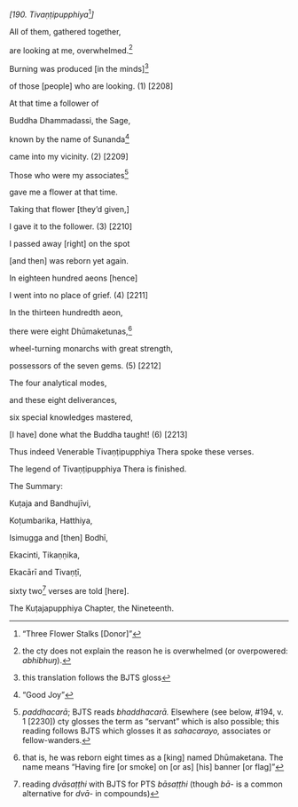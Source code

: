 *\[190. Tivaṇṭipupphiya*[^1]*\]*

All of them, gathered together,

are looking at me, overwhelmed.[^2]

Burning was produced \[in the minds\][^3]

of those \[people\] who are looking. (1) \[2208\]

At that time a follower of

Buddha Dhammadassi, the Sage,

known by the name of Sunanda[^4]

came into my vicinity. (2) \[2209\]

Those who were my associates[^5]

gave me a flower at that time.

Taking that flower \[they’d given,\]

I gave it to the follower. (3) \[2210\]

I passed away \[right\] on the spot

\[and then\] was reborn yet again.

In eighteen hundred aeons \[hence\]

I went into no place of grief. (4) \[2211\]

In the thirteen hundredth aeon,

there were eight Dhūmaketunas,[^6]

wheel-turning monarchs with great strength,

possessors of the seven gems. (5) \[2212\]

The four analytical modes,

and these eight deliverances,

six special knowledges mastered,

\[I have\] done what the Buddha taught! (6) \[2213\]

Thus indeed Venerable Tivaṇṭipupphiya Thera spoke these verses.

The legend of Tivaṇṭipupphiya Thera is finished.

The Summary:

Kuṭaja and Bandhujīvi,

Koṭumbarika, Hatthiya,

Isimugga and \[then\] Bodhī,

Ekacinti, Tikaṇṇika,

Ekacārī and Tivaṇṭī,

sixty two[^7] verses are told \[here\].

The Kuṭajapupphiya Chapter, the Nineteenth.

[^1]: “Three Flower Stalks \[Donor\]”

[^2]: the cty does not explain the reason he is overwhelmed (or
    overpowered: *abhibhuŋ*).

[^3]: this translation follows the BJTS gloss

[^4]: “Good Joy”

[^5]: *paddhacarā*; BJTS reads *bhaddhacarā.* Elsewhere (see below,
    \#194, v. 1 \[2230\]) cty glosses the term as “servant” which is
    also possible; this reading follows BJTS which glosses it as
    *sahacarayo,* associates or fellow-wanders.

[^6]: that is, he was reborn eight times as a \[king\] named
    Dhūmaketana. The name means “Having fire \[or smoke\] on \[or as\]
    \[his\] banner \[or flag\]”

[^7]: reading *dvāsaṭṭhi* with BJTS for PTS *bāsaṭṭhi* (though *bā-* is
    a common alternative for *dvā-* in compounds)
